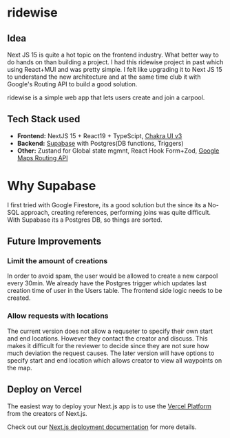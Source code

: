 # ridewise

## Idea

Next JS 15 is quite a hot topic on the frontend industry. What better way to do hands on than building a project. I had this ridewise project in past which using React+MUI and was pretty simple. I felt like upgrading it to Next JS 15 to understand the new architecture and at the same time club it with Google's Routing API to build a good solution.

ridewise is a simple web app that lets users create and join a carpool.

## Tech Stack used

- **Frontend:** NextJS 15 + React19 + TypeScipt, [Chakra UI v3](https://chakra-ui.com/)
- **Backend:** [Supabase](https://supabase.com/) with Postgres(DB functions, Triggers)
- **Other:** Zustand for Global state mgmnt, React Hook Form+Zod, [Google Maps Routing API](https://developers.google.com/maps/documentation/routes)

# Why Supabase

I first tried with Google Firestore, its a good solution but the since its a No-SQL approach, creating references, performing joins was quite difficult. With Supabase its a Postgres DB, so things are sorted.

## Future Improvements

### Limit the amount of creations

In order to avoid spam, the user would be allowed to create a new carpool every 30min. We already have the Postgres trigger which updates last creation time of user in the Users table. The frontend side logic needs to be created.

### Allow requests with locations

The current version does not allow a requseter to specify their own start and end locations. However they contact the creator and discuss.
This makes it difficult for the reviewer to decide since they are not sure how much deviation the request causes.
The later version will have options to specify start and end location which allows creator to view all waypoints on the map.

## Deploy on Vercel

The easiest way to deploy your Next.js app is to use the [Vercel Platform](https://vercel.com/new?utm_medium=default-template&filter=next.js&utm_source=create-next-app&utm_campaign=create-next-app-readme) from the creators of Next.js.

Check out our [Next.js deployment documentation](https://nextjs.org/docs/app/building-your-application/deploying) for more details.
